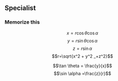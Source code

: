 
## Specialist
### Memorize this



$$x=r\cos\theta \cos \alpha$$
$$y=r\sin \theta \cos \alpha$$
$$z=r\sin\alpha$$
$$r=\sqrt{x^2 + y^2 _+z^2}$$

$$\tan \theta = \frac{y}{x}$$
$$\sin \alpha =\frac{z}{r}$$
